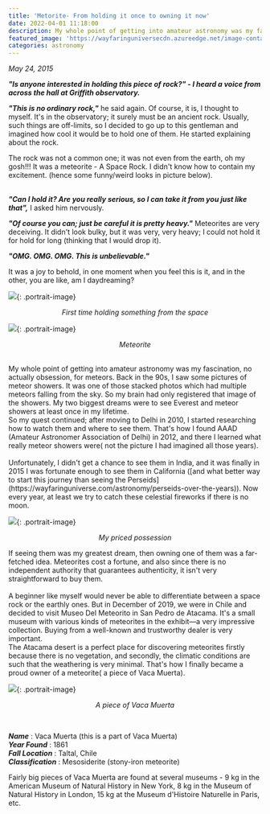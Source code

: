 ```yaml
---
title: 'Metorite- From holding it once to owning it now'
date: 2022-04-01 11:18:00
description: My whole point of getting into amateur astronomy was my fascination, no actually obsession, for meteors. Back in the 90s, I saw some pictures of meteor showers. It was one of those stacked photos which had multiple meteors falling from the sky. So my brain had only registered that image of the showers. My two biggest dreams were to see Everest and meteor showers at least once in my lifetime. So my quest continued; after moving to Delhi in 2010, I started researching how to watch them and where to see them. That's how I found AAAD (Amateur Astronomer Association of Delhi) in 2012, and there I learned what really meteor showers were( not the picture I had imagined all those years). Unfortunately, I didn't get a chance to see them in India, and it was finally in 2015 I was fortunate enough to see them in California (and what better way to start this journey than seeing the Perseids). Now every year, at least we try to catch these celestial fireworks if there is no moon.
featured_image: 'https://wayfaringuniversecdn.azureedge.net/image-container/thumbnails/astronomy/meteoritethumbnail.jpg'
categories: astronomy
---
```


*May 24, 2015*


***"Is anyone interested in holding this piece of rock?" - I heard a voice from across the hall at Griffith observatory.***


***"This is no ordinary rock,"*** he said again. Of course, it is, I thought to myself. It's in the observatory; it surely must be an ancient rock. Usually, such things are off-limits, so I decided to go up to this gentleman and imagined how cool it would be to hold one of them. He started explaining about the rock.<br>

The rock was not a common one; it was not even from the earth, oh my gosh!!! It was a meteorite - A Space Rock. I didn't know how to contain my excitement. (hence some funny/weird looks in picture below).<br><br>

***"Can I hold it? Are you really serious, so I can take it from you just like that",*** I asked him nervously.<br>

***"Of course you can; just be careful it is pretty heavy."*** Meteorites are very deceiving. It didn't look bulky, but it was very, very heavy; I could not hold it for hold for long (thinking that I would drop it).<br>

***"OMG. OMG. OMG. This is unbelievable."***<br>

It was a joy to behold, in one moment when you feel this is it, and in the other, you are like, am I daydreaming?<br>


![]({{site.data.settings.basic_settings.cdn_url}}/astronomy/meteorite/holdingspacerock.jpg){: .portrait-image}
*<center class="image-caption">First time holding something from the space</center>*

![]({{site.data.settings.basic_settings.cdn_url}}/astronomy/meteorite/meteorite.jpg){: .portrait-image}
*<center class="image-caption">Meteorite</center>*

<br>
My whole point of getting into amateur astronomy was my fascination, no actually obsession, for meteors. Back in the 90s, I saw some pictures of meteor showers. It was one of those stacked photos which had multiple meteors falling from the sky. So my brain had only registered that image of the showers. My two biggest dreams were to see Everest and meteor showers at least once in my lifetime. <br>
So my quest continued; after moving to Delhi in 2010, I started researching how to watch them and where to see them. That's how I found AAAD (Amateur Astronomer Association of Delhi) in 2012, and there I learned what really meteor showers were( not the picture I had imagined all those years). <br><br>Unfortunately, I didn't get a chance to see them in India, and it was finally in 2015 I was fortunate enough to see them in California ([and what better way to start this journey than seeing the Perseids](https://wayfaringuniverse.com/astronomy/perseids-over-the-years)). Now every year, at least we try to catch these celestial fireworks if there is no moon.<br>

![]({{site.data.settings.basic_settings.cdn_url}}/astronomy/meteorite/holdingmeteorite.jpg){: .portrait-image}
*<center class="image-caption">My priced possession</center>*

If seeing them was my greatest dream, then owning one of them was a far-fetched idea. Meteorites cost a fortune, and also since there is no independent authority that guarantees authenticity, it isn't very straightforward to buy them.
<br><br>
A beginner like myself would never be able to differentiate between a space rock or the earthly ones. But in December of 2019, we were in Chile and decided to visit Museo Del Meteorito in San Pedro de Atacama. It's a small museum with various kinds of meteorites in the exhibit—a very impressive collection. Buying from a well-known and trustworthy dealer is very important. <br>
The Atacama desert is a perfect place for discovering meteorites firstly because there is no vegetation, and secondly, the climatic conditions are such that the weathering is very minimal. That's how I finally became a  proud owner of a meteorite( a piece of Vaca Muerta).<br>


![]({{site.data.settings.basic_settings.cdn_url}}/astronomy/meteorite/spacerock.jpg){: .portrait-image}
*<center class="image-caption">A piece of Vaca Muerta</center>*

<br>

***Name*** : Vaca Muerta (this is a part of Vaca Muerta)<br>
***Year Found*** : 1861<br>
***Fall Location*** : Taltal, Chile<br>
***Classification*** : Mesosiderite (stony-iron meteorite)<br>

Fairly big pieces of Vaca Muerta are found at several museums - 9 kg in the American Museum of Natural History in New York, 8 kg in the Museum of Natural History in London, 15 kg at the Museum d'Histoire Naturelle in Paris, etc.
